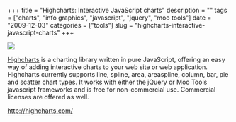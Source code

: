 +++
title = "Highcharts: Interactive JavaScript charts"
description = ""
tags = ["charts", "info graphics", "javascript", "jquery", "moo tools"]
date = "2009-12-03"
categories = ["tools"]
slug = "highcharts-interactive-javascript-charts"
+++


<div class="tool-screenshot mb1"><a href="http://highcharts.com/"><img id="bluga-thumbnail-2800" class="bluga-thumbnail custom" src="//konigi.com/media/bluga/
wt5231019dab8bc_custom.jpg"/></a></div><p><a href="http://highcharts.com/">Highcharts</a> is a charting library written in pure JavaScript, offering an easy way of adding interactive charts to your web site or web application. Highcharts currently supports line, spline, area, areaspline, column, bar, pie and scatter chart types. It works with either the jQuery or Moo Tools javascript frameworks and is free for non-commercial use. Commercial licenses are offered as well.</p>

  
<p><a href="http://highcharts.com/">http://highcharts.com/</a></p>
      
